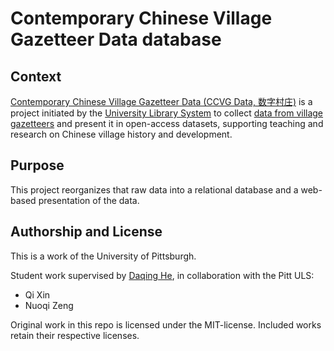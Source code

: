 # Contemporary Chinese Village Gazetteer Data database

## Context
[Contemporary Chinese Village Gazetteer Data (CCVG Data, 数字村庄)](http://www.chinesevillagedata.library.pitt.edu/) is a project initiated by the [University Library System](https://library.pitt.edu/) to collect [data from village gazetteers](http://d-scholarship.pitt.edu/37663/) and present it in open-access datasets, supporting teaching and research on Chinese village history and development.

## Purpose
This project reorganizes that raw data into a relational database and a web-based presentation of the data.

## Authorship and License
This is a work of the University of Pittsburgh.

Student work supervised by [Daqing He](http://www.pitt.edu/~dah44/), in collaboration with the Pitt ULS:
* Qi Xin
* Nuoqi Zeng

Original work in this repo is licensed under the MIT-license.  Included works retain their respective licenses.
